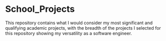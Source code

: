 # School_Projects
This repository contains what I would consider my most significant and qualifying academic projects, with the breadth of the projects I selected for this repository showing my versatility as a software engineer.
